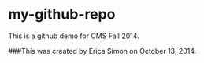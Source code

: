 my-github-repo
==============

This is a github demo for CMS Fall 2014.


###This was created by Erica Simon on October 13, 2014.
